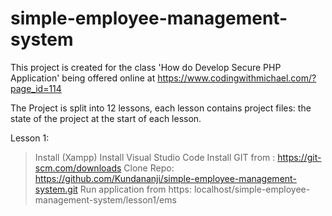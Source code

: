 # simple-employee-management-system
This project is created for the class 'How do Develop Secure PHP Application' being offered online at https://www.codingwithmichael.com/?page_id=114

The Project is split into 12 lessons, each lesson contains project files: the state of the project at the start of each lesson.

Lesson 1:
> Install (Xampp) 
> Install Visual Studio Code
> Install GIT  from : https://git-scm.com/downloads
> Clone Repo: https://github.com/Kundananji/simple-employee-management-system.git
> Run application from https: localhost/simple-employee-management-system/lesson1/ems
